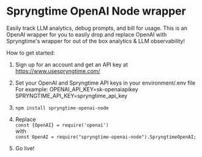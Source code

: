 # Spryngtime OpenAI Node wrapper

Easily track LLM analytics, debug prompts, and bill for usage. This is an OpenAI wrapper for you to easily drop and replace OpenAI with Spryngtime's wrapper for out of the box analytics & LLM observability!

How to get started:

1. Sign up for an account and get an API key at https://www.usespryngtime.com/
2. Set your OpenAI and Spryngtime API keys in your environment/.env file
   <br>For example:
   OPENAI_API_KEY=sk-openaiapikey<br>
   SPRYNGTIME_API_KEY=spryngtime_api_key
   
3. `npm install spryngtime-openai-node`
4. Replace <br>`const {OpenAI} = require('openai')` <br>with<br> `const OpenAI = require("spryngtime-openai-node").SpryngtimeOpenAI;`
5. Go live!
